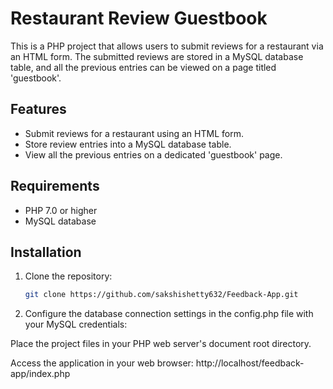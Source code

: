 # Restaurant Review Guestbook

This is a PHP project that allows users to submit reviews for a restaurant via an HTML form. The submitted reviews are stored in a MySQL database table, and all the previous entries can be viewed on a page titled 'guestbook'.

## Features

- Submit reviews for a restaurant using an HTML form.
- Store review entries into a MySQL database table.
- View all the previous entries on a dedicated 'guestbook' page.

## Requirements

- PHP 7.0 or higher
- MySQL database

## Installation

1. Clone the repository:

   ```bash
   git clone https://github.com/sakshishetty632/Feedback-App.git
2. Configure the database connection settings in the config.php file with your MySQL credentials:

    <?php
    $host = 'your_host';
    $user = 'your_username';
    $password = 'your_password';
    $dbname = 'your_database_name';
    ?>

Place the project files in your PHP web server's document root directory.

Access the application in your web browser: http://localhost/feedback-app/index.php
